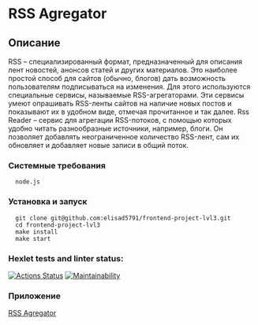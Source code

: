 # RSS Agregator
## Описание
RSS – специализированный формат, предназначенный для описания лент новостей, анонсов статей и других материалов. Это наиболее простой способ для сайтов (обычно, блогов) дать возможность пользователям подписываться на изменения. Для этого используются специальные сервисы, называемые RSS-агрегаторами. Эти сервисы умеют опрашивать RSS-ленты сайтов на наличие новых постов и показывают их в удобном виде, отмечая прочитанное и так далее.
Rss Reader – сервис для агрегации RSS-потоков, с помощью которых удобно читать разнообразные источники, например, блоги. Он позволяет добавлять неограниченное количество RSS-лент, сам их обновляет и добавляет новые записи в общий поток.
### Системные требования

```
  node.js
```

### Установка и запуск

```
  git clone git@github.com:elisad5791/frontend-project-lvl3.git
  cd frontend-project-lvl3
  make install
  make start
```
### Hexlet tests and linter status:
[![Actions Status](https://github.com/AzamatAk/frontend-project-11/workflows/hexlet-check/badge.svg)](https://github.com/AzamatAk/frontend-project-11/actions) 
[![Maintainability](https://api.codeclimate.com/v1/badges/caa0527e2f87443e64fd/maintainability)](https://codeclimate.com/github/AzamatAk/frontend-project-11/maintainability)

### Приложение

[RSS Agregator]()